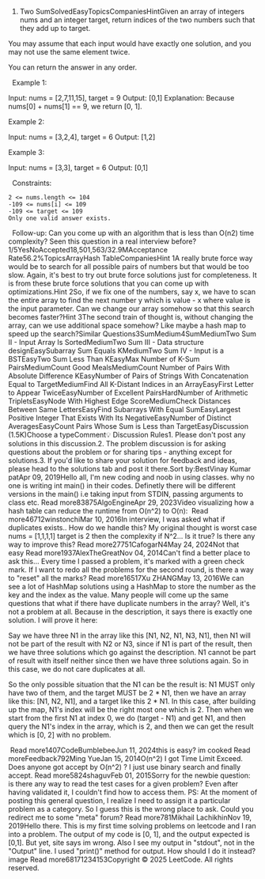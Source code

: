 1. Two SumSolvedEasyTopicsCompaniesHintGiven an array of integers nums and an integer target, return indices of the two numbers such that they add up to target.

You may assume that each input would have exactly one solution, and you may not use the same element twice.

You can return the answer in any order.

 
Example 1:

Input: nums = [2,7,11,15], target = 9
Output: [0,1]
Explanation: Because nums[0] + nums[1] == 9, we return [0, 1].


Example 2:

Input: nums = [3,2,4], target = 6
Output: [1,2]


Example 3:

Input: nums = [3,3], target = 6
Output: [0,1]


 
Constraints:


	2 <= nums.length <= 104
	-109 <= nums[i] <= 109
	-109 <= target <= 109
	Only one valid answer exists.


 
Follow-up: Can you come up with an algorithm that is less than O(n2) time complexity? Seen this question in a real interview before?1/5YesNoAccepted18,501,563/32.9MAcceptance Rate56.2%TopicsArrayHash TableCompaniesHint 1A really brute force way would be to search for all possible pairs of numbers but that would be too slow. Again, it's best to try out brute force solutions just for completeness. It is from these brute force solutions that you can come up with optimizations.Hint 2So, if we fix one of the numbers, say x, we have to scan the entire array to find the next number y which is value - x where value is the input parameter. Can we change our array somehow so that this search becomes faster?Hint 3The second train of thought is, without changing the array, can we use additional space somehow? Like maybe a hash map to speed up the search?Similar Questions3SumMedium4SumMediumTwo Sum II - Input Array Is SortedMediumTwo Sum III - Data structure designEasySubarray Sum Equals KMediumTwo Sum IV - Input is a BSTEasyTwo Sum Less Than KEasyMax Number of K-Sum PairsMediumCount Good MealsMediumCount Number of Pairs With Absolute Difference KEasyNumber of Pairs of Strings With Concatenation Equal to TargetMediumFind All K-Distant Indices in an ArrayEasyFirst Letter to Appear TwiceEasyNumber of Excellent PairsHardNumber of Arithmetic TripletsEasyNode With Highest Edge ScoreMediumCheck Distances Between Same LettersEasyFind Subarrays With Equal SumEasyLargest Positive Integer That Exists With Its NegativeEasyNumber of Distinct AveragesEasyCount Pairs Whose Sum is Less than TargetEasyDiscussion (1.5K)Choose a typeComment💡 Discussion Rules1. Please don't post any solutions in this discussion.2. The problem discussion is for asking questions about the problem or for sharing tips - anything except for solutions.3. If you'd like to share your solution for feedback and ideas, please head to the solutions tab and post it there.Sort by:BestVinay Kumar patApr 09, 2019Hello all,
I'm new coding and noob in using classes. why no one is writing int main() in their codes. Definetly there will be different versions in the main() i.e taking input from STDIN, passing arguments to class etc. Read more83875AlgoEngineApr 29, 2023Video visualizing how a hash table can reduce the runtime from O(n^2) to O(n):
 Read more46712winstonchiMar 10, 2016In interview, I was asked what if duplicates exists.. How do we handle this?
My original thought is worst case nums = [1,1,1,1] target is 2
then the complexity if N^2... Is it true?
Is there any way to improve this? Read more27751CafogarN4May 24, 2024Not that easy Read more1937AlexTheGreatNov 04, 2014Can't find a better place to ask this...
Every time I passed a problem, it's marked with a green check mark.
If I want to redo all the problems for the second round, is there a way to "reset" all the marks? Read more16517Xu ZHANGMay 13, 2016We can see a lot of HashMap solutions using a HashMap to store the number as the key and the index as the value.
Many people will come up the same questions that what if there have duplicate numbers in the array?
Well, it's not a problem at all. Because in the description, it says there is exactly one solution. I will prove it here:


Say we have three N1 in the array like this [N1, N2, N1, N3, N1], then N1 will not be part of the result with N2 or N3, since if N1 is part of the result, then we have three solutions which go against the description. N1 cannot be part of result with itself neither since then we have three solutions again. So in this case, we do not care duplicates at all.


So the only possible situation that the N1 can be the result is: N1 MUST only have two of them, and the target MUST be 2 * N1, then we have an array like this: [N1, N2, N1], and a target like this 2 * N1. In this case, after building up the map, N1's index will be the right most one which is 2. Then when we start from the first N1 at index 0, we do (target - N1) and get N1, and then query the N1's index in the array, which is 2, and then we can get the result which is [0, 2] with no problem.

 Read more1407CodeBumblebeeJun 11, 2024this is easy? im cooked Read moreFeedback792Ming YueJan 15, 2014O(n^2) I got Time Limit Exceed. Does anyone got accept by O(n^2) ? I just use binary search and finally accept. Read more5824shaguvFeb 01, 2015Sorry for the newbie question: is there any way to read the test cases for a given problem? Even after having validated it, I couldn't find how to access them.
PS: At the moment of posting this general question, I realize I need to assign it a particular problem as a category. So I guess this is the wrong place to ask. Could you redirect me to some "meta" forum? Read more781Mikhail LachikhinNov 19, 2019Hello there. This is my first time solving problems on leetcode and I ran into a problem. The output of my code is [0, 1], and the output expected is [0,1]. But yet, site says im wrong. Also I see my output in "stdout", not in the "Output" line. I used "print()" method for output. How should I do it instead? image Read more68171234153Copyright © 2025 LeetCode. All rights reserved.